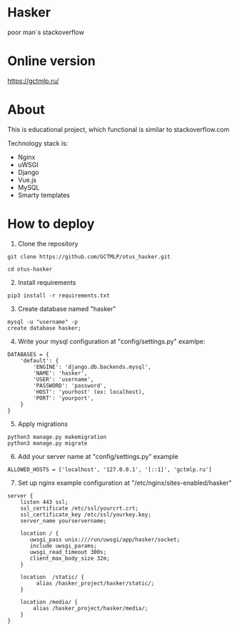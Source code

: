 # Hasker
poor man`s stackoverflow

# Online version
https://gctmlp.ru/

# About

This is educational project, which functional is similar to stackoverflow.com

Technology stack is:
  - Nginx
  - uWSGI
  - Django
  - Vue.js
  - MySQL
  - Smarty templates

# How to deploy

1. Clone the repository
```
git clone https://github.com/GCTMLP/otus_hasker.git
```
```
cd otus-hasker
```

2. Install requirements
```
pip3 install -r requirements.txt
```

3. Create database named "hasker"
```
mysql -u "username" -p
create database hasker;
```

4. Write your mysql configuration at "config/settings.py"
examlpe:
```
DATABASES = {
    'default': {
        'ENGINE': 'django.db.backends.mysql',
        'NAME': 'hasker',
        'USER': 'username',
        'PASSWORD': 'password',
        'HOST': 'yourhost' (ex: localhost),
        'PORT': 'yourport',
    }
}
```

5. Apply migrations
```
python3 manage.py makemigration
python3 manage.py migrate
```

6. Add your server name at "config/settings.py"
example
```
ALLOWED_HOSTS = ['localhost', '127.0.0.1', '[::1]', 'gctmlp.ru']
```
7. Set up nginx
example configuration at "/etc/nginx/sites-enabled/hasker"
```
server {
    listen 443 ssl;
    ssl_certificate /etc/ssl/yourcrt.crt;
    ssl_certificate_key /etc/ssl/yourkey.key;
    server_name yourservername;

    location / {
       uwsgi_pass unix:///run/uwsgi/app/hasker/socket;
       include uwsgi_params;
       uwsgi_read_timeout 300s;
       client_max_body_size 32m;
    }

    location  /static/ {
         alias /hasker_project/hasker/static/;
    }

    location /media/ {
        alias /hasker_project/hasker/media/;
    }
}
```
